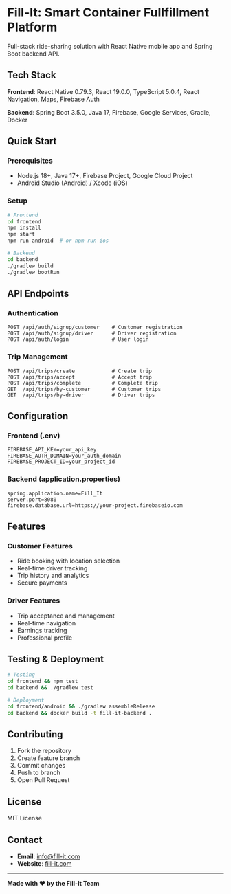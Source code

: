 # Fill-It: Smart Container Fullfillment Platform

Full-stack ride-sharing solution with React Native mobile app and Spring Boot backend API.

## Tech Stack

**Frontend**: React Native 0.79.3, React 19.0.0, TypeScript 5.0.4, React Navigation, Maps, Firebase Auth

**Backend**: Spring Boot 3.5.0, Java 17, Firebase, Google Services, Gradle, Docker

## Quick Start

### Prerequisites
- Node.js 18+, Java 17+, Firebase Project, Google Cloud Project
- Android Studio (Android) / Xcode (iOS)

### Setup
```bash
# Frontend
cd frontend
npm install
npm start
npm run android  # or npm run ios

# Backend
cd backend
./gradlew build
./gradlew bootRun
```

## API Endpoints

### Authentication
```http
POST /api/auth/signup/customer    # Customer registration
POST /api/auth/signup/driver      # Driver registration
POST /api/auth/login              # User login
```

### Trip Management
```http
POST /api/trips/create            # Create trip
POST /api/trips/accept            # Accept trip
POST /api/trips/complete          # Complete trip
GET  /api/trips/by-customer       # Customer trips
GET  /api/trips/by-driver         # Driver trips
```

## Configuration

### Frontend (.env)
```env
FIREBASE_API_KEY=your_api_key
FIREBASE_AUTH_DOMAIN=your_auth_domain
FIREBASE_PROJECT_ID=your_project_id
```

### Backend (application.properties)
```properties
spring.application.name=Fill_It
server.port=8080
firebase.database.url=https://your-project.firebaseio.com
```

## Features

### Customer Features
- Ride booking with location selection
- Real-time driver tracking
- Trip history and analytics
- Secure payments

### Driver Features
- Trip acceptance and management
- Real-time navigation
- Earnings tracking
- Professional profile

## Testing & Deployment

```bash
# Testing
cd frontend && npm test
cd backend && ./gradlew test

# Deployment
cd frontend/android && ./gradlew assembleRelease
cd backend && docker build -t fill-it-backend .
```

## Contributing

1. Fork the repository
2. Create feature branch
3. Commit changes
4. Push to branch
5. Open Pull Request

## License

MIT License

## Contact

- **Email**: info@fill-it.com
- **Website**: [fill-it.com](https://fill-it.com)

---

**Made with ❤️ by the Fill-It Team**
